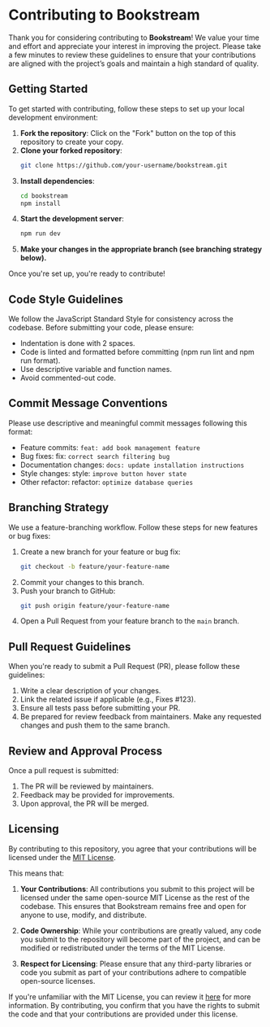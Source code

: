 # Contributing to Bookstream

Thank you for considering contributing to **Bookstream**! We value your time and effort and appreciate your interest in improving the project. Please take a few minutes to review these guidelines to ensure that your contributions are aligned with the project’s goals and maintain a high standard of quality.

## Getting Started

To get started with contributing, follow these steps to set up your local development environment:

1. **Fork the repository**: Click on the "Fork" button on the top of this repository to create your copy.
2. **Clone your forked repository**:
   ```bash
   git clone https://github.com/your-username/bookstream.git
   ```
3. **Install dependencies**:
    ```bash
    cd bookstream
    npm install
    ```
4. **Start the development server**:
    ```bash
    npm run dev
    ```
5. **Make your changes in the appropriate branch (see branching strategy below).**

Once you're set up, you're ready to contribute!

## Code Style Guidelines
We follow the JavaScript Standard Style for consistency across the codebase. Before submitting your code, please ensure:

- Indentation is done with 2 spaces.
- Code is linted and formatted before committing (npm run lint and npm run format).
- Use descriptive variable and function names.
- Avoid commented-out code.

## Commit Message Conventions
Please use descriptive and meaningful commit messages following this format:

- Feature commits: `feat: add book management feature`
- Bug fixes: fix: `correct search filtering bug`
- Documentation changes: `docs: update installation instructions`
- Style changes: style: `improve button hover state`
- Other refactor: refactor: `optimize database queries`

## Branching Strategy
We use a feature-branching workflow. Follow these steps for new features or bug fixes:

1. Create a new branch for your feature or bug fix:
    ```bash
    git checkout -b feature/your-feature-name
    ```
2. Commit your changes to this branch.
3. Push your branch to GitHub:
    ```bash
    git push origin feature/your-feature-name
    ```
4. Open a Pull Request from your feature branch to the `main` branch.

## Pull Request Guidelines
When you're ready to submit a Pull Request (PR), please follow these guidelines:

1. Write a clear description of your changes.
2. Link the related issue if applicable (e.g., Fixes #123).
3. Ensure all tests pass before submitting your PR.
3. Be prepared for review feedback from maintainers. Make any requested changes and push them to the same branch.

## Review and Approval Process
Once a pull request is submitted:

1. The PR will be reviewed by maintainers.
2. Feedback may be provided for improvements.
3. Upon approval, the PR will be merged.

## Licensing

By contributing to this repository, you agree that your contributions will be licensed under the [MIT License](LICENSE).

This means that:

1. **Your Contributions**: All contributions you submit to this project will be licensed under the same open-source MIT License as the rest of the codebase. This ensures that Bookstream remains free and open for anyone to use, modify, and distribute.
   
2. **Code Ownership**: While your contributions are greatly valued, any code you submit to the repository will become part of the project, and can be modified or redistributed under the terms of the MIT License.

3. **Respect for Licensing**: Please ensure that any third-party libraries or code you submit as part of your contributions adhere to compatible open-source licenses.

If you're unfamiliar with the MIT License, you can review it [here](LICENSE) for more information. By contributing, you confirm that you have the rights to submit the code and that your contributions are provided under this license.
